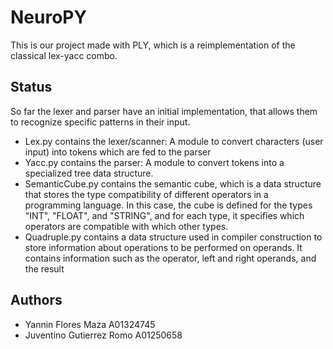 # NeuroPY
This is our project made with PLY, which is a reimplementation of the classical lex-yacc combo.

## Status
So far the lexer and parser have an initial implementation, that allows them to recognize specific patterns in their input.
- Lex.py contains the lexer/scanner: A module to convert characters (user input) into tokens which are fed to the parser
- Yacc.py contains the parser: A module to convert tokens into a specialized tree data structure.
- SemanticCube.py contains the semantic cube, which is a data structure that stores the type compatibility of different operators in a programming language. 
In this case, the cube is defined for the types "INT", "FLOAT", and "STRING", and for each type, it specifies which operators are compatible with which other types.
- Quadruple.py contains a data structure used in compiler construction to store information about operations to be performed on operands. It contains information such as the operator, left and right operands, and the result
## Authors
- Yannin Flores Maza A01324745
- Juventino Gutierrez Romo A01250658
